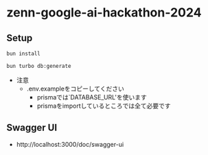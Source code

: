 # zenn-google-ai-hackathon-2024

## Setup

```bash
bun install

bun turbo db:generate
```


- 注意
  - .env.exampleをコピーしてください
    - prismaでは`DATABASE_URL'を使います
    - prismaをimportしているところでは全て必要です

## Swagger UI
- http://localhost:3000/doc/swagger-ui